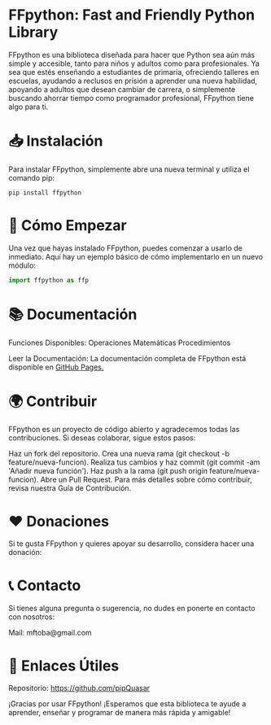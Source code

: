 # FFpython: Fast and Friendly Python Library

FFpython es una biblioteca diseñada para hacer que Python sea aún más simple y accesible, tanto para niños y adultos como para profesionales. Ya sea que estés enseñando a estudiantes de primaria, ofreciendo talleres en escuelas, ayudando a reclusos en prisión a aprender una nueva habilidad, apoyando a adultos que desean cambiar de carrera, o simplemente buscando ahorrar tiempo como programador profesional, FFpython tiene algo para ti.

# 📥 Instalación
Para instalar FFpython, simplemente abre una nueva terminal y utiliza el comando pip:
```bash
pip install ffpython
```

# 🚀 Cómo Empezar
Una vez que hayas instalado FFpython, puedes comenzar a usarlo de inmediato. Aquí hay un ejemplo básico de cómo implementarlo en un nuevo módulo:

```python
import ffpython as ffp
```

# 📚 Documentación
Funciones Disponibles:
Operaciones Matemáticas
Procedimientos

Leer la Documentación:
La documentación completa de FFpython está disponible en [GitHub Pages.](https://github.com/pipQuasar/FFpython/main/README.md)

# 🌍 Contribuir
FFpython es un proyecto de código abierto y agradecemos todas las contribuciones. Si deseas colaborar, sigue estos pasos:

Haz un fork del repositorio.
Crea una nueva rama (git checkout -b feature/nueva-funcion).
Realiza tus cambios y haz commit (git commit -am 'Añadir nueva función').
Haz push a la rama (git push origin feature/nueva-funcion).
Abre un Pull Request.
Para más detalles sobre cómo contribuir, revisa nuestra Guía de Contribución.

# ❤️ Donaciones
Si te gusta FFpython y quieres apoyar su desarrollo, considera hacer una donación:


# 📞 Contacto
Si tienes alguna pregunta o sugerencia, no dudes en ponerte en contacto con nosotros:

<p align="left">
<a>Mail: mftoba@gmail.com </a>
</p>

# 🔗 Enlaces Útiles
Repositorio: https://github.com/pipQuasar

¡Gracias por usar FFpython! ¡Esperamos que esta biblioteca te ayude a aprender, enseñar y programar de manera más rápida y amigable!
